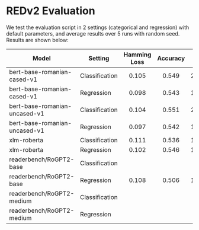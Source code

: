 # REDv2 Evaluation 

We test the evaluation script in 2 settings (categorical and regression) with default parameters, and average results over 5 runs with random seed. Results are shown below:

| Model                         	| Setting        	| Hamming Loss 	| Accuracy 	|  MSE  	|
|-------------------------------	|----------------	|:------------:	|:--------:	|:-----:	|
| bert-base-romanian-cased-v1   	| Classification 	|     0.105    	|   0.549  	| 24.30 	|
| bert-base-romanian-cased-v1   	| Regression     	|     0.098    	|   0.543  	| 10.33 	|
| bert-base-romanian-uncased-v1 	| Classification 	|     0.104    	|   0.551  	| 23.95 	|
| bert-base-romanian-uncased-v1 	| Regression     	|     0.097    	|   0.542  	| 10.50 	|
| xlm-roberta                   	| Classification 	|     0.111    	|   0.536  	| 17.22 	|
| xlm-roberta                   	| Regression     	|     0.102    	|   0.546  	| 10.06 	|
| readerbench/RoGPT2-base         | Classification  |               |     |     |
| readerbench/RoGPT2-base         | Regression      |     0.108     |   0.506   | 12.49   |
| readerbench/RoGPT2-medium         | Classification  |               |     |     |
| readerbench/RoGPT2-medium         | Regression      |          |      |    |



